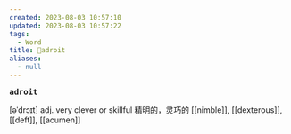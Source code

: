 ```yaml
---
created: 2023-08-03 10:57:10
updated: 2023-08-03 10:57:22
tags:
  - Word
title: 📖adroit
aliases:
  - null
---
```


<pre><strong>adroit</strong></pre>
[əˈdrɔɪt]
adj. very clever or skillful 精明的，灵巧的
[[nimble]], [[dexterous]], [[deft]], [[acumen]]
